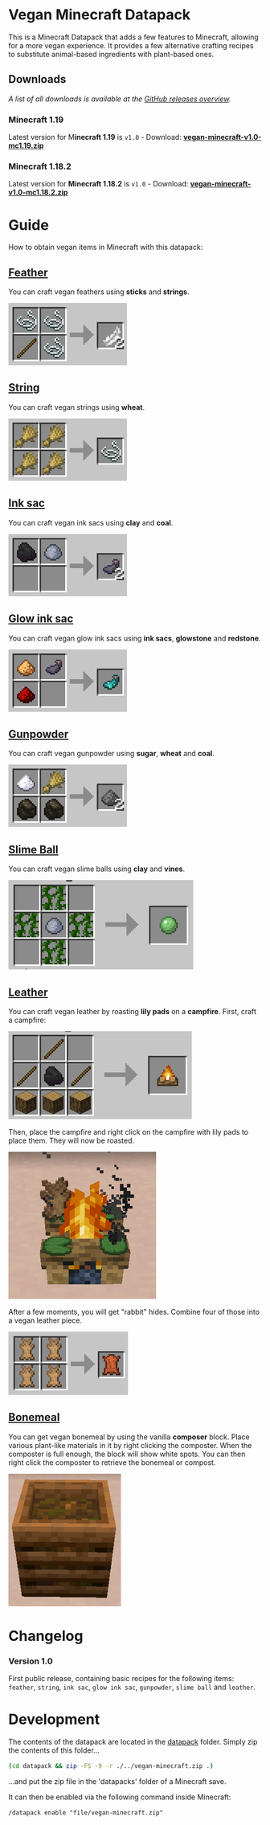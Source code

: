 # Vegan Minecraft Datapack

This is a Minecraft Datapack that adds a few features to Minecraft, allowing for a more vegan experience. It provides a few alternative crafting recipes to substitute animal-based ingredients with plant-based ones.

## Downloads
*A list of all downloads is available at the [GitHub releases overview](https://github.com/Wendelstein7/Vegan-Minecraft/releases).*

### Minecraft 1.19

Latest version for M**inecraft 1.19** is `v1.0` - Download: **[vegan-minecraft-v1.0-mc1.19.zip](https://github.com/Wendelstein7/Vegan-Minecraft/releases/download/v1.0/vegan-minecraft-v1.0-mc1.19.zip)**

### Minecraft 1.18.2
Latest version for **Minecraft 1.18.2** is `v1.0` - Download: **[vegan-minecraft-v1.0-mc1.18.2.zip](https://github.com/Wendelstein7/Vegan-Minecraft/releases/download/v1.0/vegan-minecraft-v1.0-mc1.18.2.zip)**


# Guide
How to obtain vegan items in Minecraft with this datapack:

## [Feather](datapack/data/vegan/recipes/feather.json)
You can craft vegan feathers using **sticks** and **strings**.

![Crafting](assets/feather.png)

## [String](datapack/data/vegan/recipes/string.json)
You can craft vegan strings using **wheat**.

![Crafting](assets/string.png)

## [Ink sac](datapack/data/vegan/recipes/ink_sac.json)
You can craft vegan ink sacs using **clay** and **coal**.

![Crafting](assets/ink_sac.png)

## [Glow ink sac](datapack/data/vegan/recipes/glow_ink_sac.json)
You can craft vegan glow ink sacs using **ink sacs**, **glowstone** and **redstone**.

![Crafting](assets/glow_ink_sac.png)

## [Gunpowder](datapack/data/vegan/recipes/gunpowder.json)
You can craft vegan gunpowder using **sugar**, **wheat** and **coal**.

![Crafting](assets/gunpowder.png)

## [Slime Ball](datapack/data/vegan/recipes/slime_ball.json)
You can craft vegan slime balls using **clay** and **vines**.

![Crafting](assets/slime.png)

## [Leather](datapack/data/vegan/recipes/leather.json)
You can craft vegan leather by roasting **lily pads** on a **campfire**. First, craft a campfire:

![Crafting](assets/campfire.png)

Then, place the campfire and right click on the campfire with lily pads to place them. They will now be roasted.

![Roasting](assets/campfire_leather.png)

After a few moments, you will get "rabbit" hides. Combine four of those into a vegan leather piece.

![Crafting](assets/leather.png)

## [Bonemeal](#)
You can get vegan bonemeal by using the vanilla **composer** block. Place various plant-like materials in it by right clicking the composter. When the composter is full enough, the block will show white spots. You can then right click the composter to retrieve the bonemeal or compost.

![Composting](assets/composter.png)

# Changelog

### Version 1.0
First public release, containing basic recipes for the following items: `feather`, `string`, `ink sac`, `glow ink sac`, `gunpowder`, `slime ball` and `leather`. 

# Development

The contents of the datapack are located in the [datapack](./datapack/) folder. Simply zip the contents of this folder...

```bash
(cd datapack && zip -FS -9 -r ./../vegan-minecraft.zip .)
```

...and put the zip file in the 'datapacks' folder of a Minecraft save.

It can then be enabled via the following command inside Minecraft:

```minecraft
/datapack enable "file/vegan-minecraft.zip"
```
